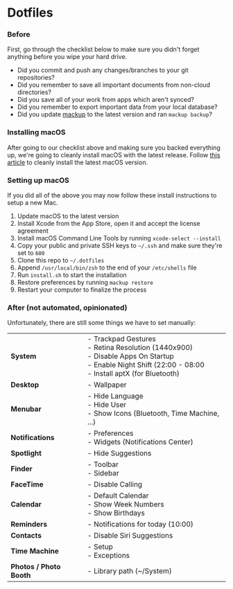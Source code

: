 # Dotfiles

### Before

First, go through the checklist below to make sure you didn't forget anything before you wipe your hard drive.

- Did you commit and push any changes/branches to your git repositories?
- Did you remember to save all important documents from non-cloud directories?
- Did you save all of your work from apps which aren't synced?
- Did you remember to export important data from your local database?
- Did you update [mackup](https://github.com/lra/mackup) to the latest version and ran `mackup backup`?

### Installing macOS

After going to our checklist above and making sure you backed everything up, we're going to cleanly install macOS with the latest release. Follow [this article](https://www.imore.com/how-do-clean-install-macos) to cleanly install the latest macOS version.

### Setting up macOS

If you did all of the above you may now follow these install instructions to setup a new Mac.

1. Update macOS to the latest version
2. Install Xcode from the App Store, open it and accept the license agreement
3. Install macOS Command Line Tools by running `xcode-select --install`
4. Copy your public and private SSH keys to `~/.ssh` and make sure they're set to `600`
5. Clone this repo to `~/.dotfiles`
6. Append `/usr/local/bin/zsh` to the end of your `/etc/shells` file
7. Run `install.sh` to start the installation
8. Restore preferences by running `mackup restore`
9. Restart your computer to finalize the process

### After (not automated, opinionated)

Unfortunately, there are still some things we have to set manually:

<table>
    <tr>
        <td><strong>System</strong></td>
        <td>
            - Trackpad Gestures<br>
            - Retina Resolution (1440x900)<br>
            - Disable Apps On Startup<br>
            - Enable Night Shift (22:00 - 08:00<br>
            - Install aptX (for Bluetooth)
        </td>
    </tr>
    <tr>
        <td><strong>Desktop</strong></td>
        <td>
            - Wallpaper
        </td>
    </tr>
    <tr>
        <td><strong>Menubar</strong></td>
        <td>
            - Hide Language<br>
            - Hide User<br>
            - Show Icons (Bluetooth, Time Machine, ...)<br>
        </td>
    </tr>
    <tr>
        <td><strong>Notifications</strong></td>
        <td>
            - Preferences<br>
            - Widgets (Notifications Center)
        </td>
    </tr>
    <tr>
        <td><strong>Spotlight</strong></td>
        <td>
            - Hide Suggestions
        </td>
    </tr>
    <tr>
        <td><strong>Finder</strong></td>
        <td>
            - Toolbar<br>
            - Sidebar
        </td>
    </tr>
    <tr>
        <td><strong>FaceTime</strong></td>
        <td>
            - Disable Calling
        </td>
    </tr>
    <tr>
        <td><strong>Calendar</strong></td>
        <td>
            - Default Calendar<br>
            - Show Week Numbers<br>
            - Show Birthdays
        </td>
    </tr>
    <tr>
        <td><strong>Reminders</strong></td>
        <td>
            - Notifications for today (10:00)
        </td>
    </tr>
    <tr>
        <td><strong>Contacts</strong></td>
        <td>
            - Disable Siri Suggestions
        </td>
    </tr>
    <tr>
        <td><strong>Time Machine</strong></td>
        <td>
            - Setup<br>
            - Exceptions
        </td>
    </tr>
    <tr>
        <td><strong>Photos / Photo Booth</strong></td>
        <td>
            - Library path (~/System)<br>
        </td>
    </tr>
</table>
